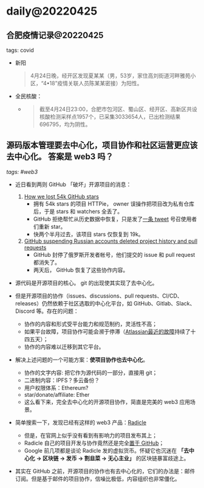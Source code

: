 # daily@20220425

## 合肥疫情记录@20220425
tags: covid
- 新阳
  > 4月24日晚，经开区发现夏某某（男，53岁，家住高刘街道河畔雅苑小区，“4•18”疫情关联人员陈某某密接）为阳性。
- 全民核酸：
  - > 截至4月24日23:00，合肥市包河区、蜀山区、经开区、高新区共设核酸检测采样点1957个，已采集3033654人，已出检测结果696795，均为阴性。


## 源码版本管理要去中心化，项目协作和社区运营更应该去中心化。 答案是 web3 吗？
_tags: #web3_

- 近日看到两则 GitHub 「破坏」开源项目的消息：
  1. [How we lost 54k GitHub stars](https://httpie.io/blog/stardust)
       - 拥有 54k stars 的项目 HTTPie， owner 误操作把项目改为私有仓库后，于是 stars 和 watchers 全丢了。
       - GitHub 拒绝帮忙从历史数据中恢复，只是发了[一条 tweet](https://twitter.com/github/status/1493329046708670475) 号召使用者们重新 star。
       - 快两个半月过去，该项目 stars 仅恢复到 19k。
  2. [GitHub suspending Russian accounts deleted project history and pull requests](https://www.jessesquires.com/blog/2022/04/19/github-suspending-russian-accounts/)
      - GitHub 封停了俄罗斯开发者帐号，他们提交的 issue 和 pull request 都消失了。
      - 两天后， GitHub 恢复了这些协作内容。

- 源代码是开源项目的核心。 git 的出现使其实现了去中心化。
- 但是开源项目的协作（issues、discussions、pull requests、CI/CD、releases）仍然依赖于社区选取的中心化平台，如 GitHub、Gitlab、Slack、Discord 等。存在的问题：
  - 协作的内容和形式受平台能力和规范制约，灵活性不高；
  - 如果平台故障，项目协作可能会濒于停滞（[Atlassian最近的故障](https://newsletter.pragmaticengineer.com/p/scoop-atlassian?s=r)持续了十四五天）；
  - 协作的内容难以迁移到其它平台。
- 解决上述问题的一个可能方案：**使项目协作也去中心化**。
  - 协作的文字内容: 把它作为源代码的一部分，直接用 git；
  - 二进制内容：IPFS？多云备份？
  - 用户权限体系：Ethereum?
  - star/donate/affiliate: Ether
  - 这么看下来，完全去中心化的开源项目协作，简直是完美的 web3 应用场景。
- 简单搜索一下，发现已经有这样的 web3 产品：[Radicle](https://radicle.xyz/)
  - 但是，在官网上似乎没有看到有影响力的项目发布其上；
  - Radicle 自己的项目开发与协作竟然还是完全[置于 GitHub](https://github.com/radicle-dev)；
  - Google 前几项都是谈论 Radicle 发的虚拟货币。怀疑它也沉迷在 **「去中心化 → 区块链 → 发币 → 割韭菜 → 无心主业」** 的区块链暴富歧途上。
- 其实在 GitHub 之前，开源项目的协作也有去中心化的，它们的办法是：邮件订阅。但是基于邮件的项目协作，信噪比极低，内容组织也非常僵化。
